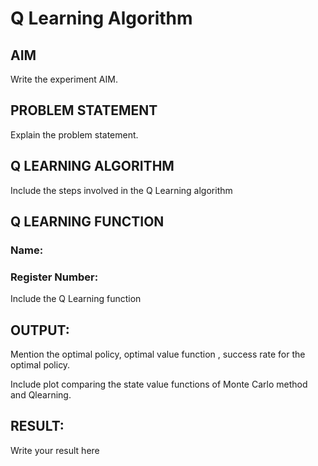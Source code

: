 # Q Learning Algorithm


## AIM
Write the experiment AIM.

## PROBLEM STATEMENT
Explain the problem statement.

## Q LEARNING ALGORITHM
Include the steps involved in the Q Learning algorithm

## Q LEARNING FUNCTION
### Name:
### Register Number:
Include the Q Learning function

## OUTPUT:
Mention the optimal policy, optimal value function , success rate for the optimal policy.

Include plot comparing the state value functions of Monte Carlo method and Qlearning.

## RESULT:

Write your result here
